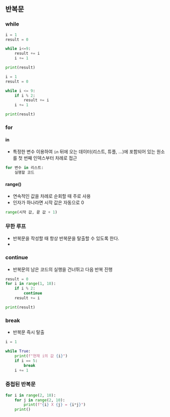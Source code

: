 ## 반복문
### while
```python
i = 1
result = 0

while i<=9:
    result += i
    i += 1

print(result)
```

```python
i = 1
result = 0

while i <= 9:
    if i % 2:
        result += i
    i += 1

print(result)
```

### for
#### in
- 특정한 변수 이용하여 `in` 뒤에 오는 데이터(리스트, 튜플, ...)에 포함되어 있는 원소를 첫 번째 인덱스부터 차례로 접근
```python
for 변수 in 리스트:
    실행할 코드
```

#### range()
- 연속적인 값을 차례로 순회할 때 주로 사용
- 인자가 하나라면 시작 값은 자동으로 0
```python
range(시작 값, 끝 값 + 1)
```

### 무한 루프
- 반복문을 작성할 때 항상 반복문을 탈출할 수 있도록 한다.
- 
### continue
- 반복문의 남은 코드의 실행을 건너뛰고 다음 반복 진행
```python
result = 0
for i in range(1, 10):
    if i % 2:
        continue
    result += i

print(result)
```

### break 
- 반복문 즉시 탈출
```python
i = 1

while True:
    print(f"현재 i의 값 {i}")
    if i == 5:
        break
    i += 1
```

### 중첩된 반복문
```python
for i in range(2, 10):
    for j in range(2, 10):
        print(f"{i} X {j} = {i*j}")
    print()
```
